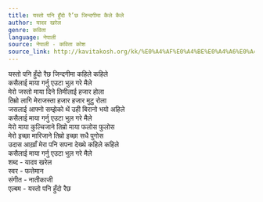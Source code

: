 ```yaml
---
title: यस्तो पनि हुँदो रै’छ जिन्दगीमा कैले कैले
author: यादव खरेल
genre: कविता
language: नेपाली
source: नेपाली - कविता कोश
source_link: http://kavitakosh.org/kk/%E0%A4%AF%E0%A4%BE%E0%A4%A6%E0%A4%B5_%E0%A4%96%E0%A4%B0%E0%A5%87%E0%A4%B2
---
```


यस्तो पनि हुँदो रैछ जिन्दगीमा कहिले कहिले  
कसैलाई माया गर्नु एउटा भुल गरे मैले  
मेरो जस्तो माया दिने तिमीलाई हजार होला  
तिम्रो लागि मेराजस्ता हजार हजार मुटु रोला  
जसलाई आफ्नो सम्झेको थें उही बिरानो भयो अहिले  
कसैलाई माया गर्नु एउटा भुल गरे मैले  
मेरो माया कुल्चिजाने तिम्रो माया फलोस फुलोस  
मेरो इच्छा मारिजाने तिम्रो इच्छा सधै पुगोस  
उदास आख़ाँ मेरा पनि सपना देख्थे कहिले कहिले  
कसैलाई माया गर्नु एउटा भुल गरे मैले  
शब्द - यादव खरेल  
स्वर - फत्तेमान  
संगीत - नातीकाजी  
एल्बम - यस्तो पनि हुँदो रैछ
